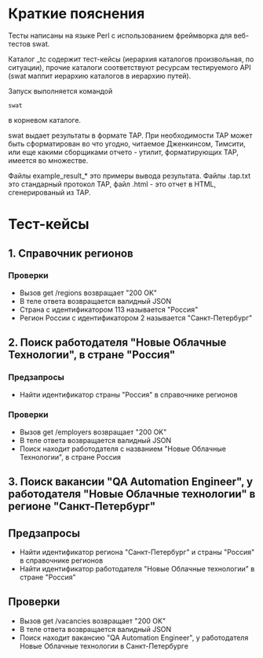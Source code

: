 # Краткие пояснения

Тесты написаны на языке Perl с использованием фреймворка для веб-тестов swat.

Каталог _tc содержит тест-кейсы (иерархия каталогов произвольная, по ситуации), прочие каталоги соответствуют ресурсам тестируемого API (swat маппит иерархию каталогов в иерархию путей).

Запуск выполняется командой

```
swat
```

в корневом каталоге.

swat выдает результаты в формате TAP. При необходимости TAP может быть сформатирован во что угодно, читаемое Дженкинсом, Тимсити, или еще какими сборщиками отчето - утилит, форматирующих TAP, имеется во множестве.

Файлы example_result_* это примеры вывода результата. Файлы .tap.txt это стандарный протокол TAP, файл .html - это отчет в HTML, сгенерированый из TAP.

# Тест-кейсы

## 1. Справочник регионов

### Проверки

* Вызов get /regions возвращает "200 OK"
* В теле ответа возвращается валидный JSON
* Страна с идентификатором 113 называется "Россия"
* Регион России с идентификатором 2 называется "Санкт-Петербург"

## 2. Поиск работодателя "Новые Облачные Технологии", в стране "Россия"

### Предзапросы

* Найти идентификатор страны "Россия" в справочнике регионов

### Проверки
* Вызов get /employers возвращает "200 OK"
* В теле ответа возвращается валидный JSON
* Поиск находит работодателя с названием "Новые Облачные Технологии", в стране Россия

## 3. Поиск вакансии "QA Automation Engineer", у работодателя "Новые Облачные технологии" в регионе "Санкт-Петербург"

## Предзапросы

* Найти идентификатор региона "Санкт-Петербург" и страны "Россия" в справочнике регионов
* Найти идентификатор работодателя "Новые Облачные технологии" в стране "Россия"

## Проверки

* Вызов get /vacancies возвращает "200 OK"
* В теле ответа возвращается валидный JSON
* Поиск находит вакансию "QA Automation Engineer", у работодателя Новые Облачные технологии в Санкт-Петербурге
